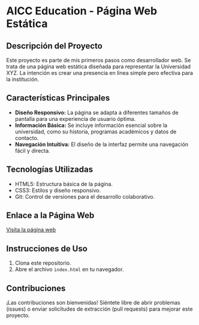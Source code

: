 # AICC Education - Página Web Estática


## Descripción del Proyecto

Este proyecto es parte de mis primeros pasos como desarrollador web. Se trata de una página web estática diseñada para representar la Universidad XYZ. La intención es crear una presencia en línea simple pero efectiva para la institución.

## Características Principales

- **Diseño Responsivo:** La página se adapta a diferentes tamaños de pantalla para una experiencia de usuario óptima.
- **Información Básica:** Se incluye información esencial sobre la universidad, como su historia, programas académicos y datos de contacto.
- **Navegación Intuitiva:** El diseño de la interfaz permite una navegación fácil y directa.

## Tecnologías Utilizadas

- HTML5: Estructura básica de la página.
- CSS3: Estilos y diseño responsivo.
- Git: Control de versiones para el desarrollo colaborativo.

## Enlace a la Página Web

[Visita la página web](https://crisgp1.github.io/aicc-education/)


## Instrucciones de Uso

1. Clona este repositorio.
2. Abre el archivo `index.html` en tu navegador.

## Contribuciones

¡Las contribuciones son bienvenidas! Siéntete libre de abrir problemas (issues) o enviar solicitudes de extracción (pull requests) para mejorar este proyecto.

